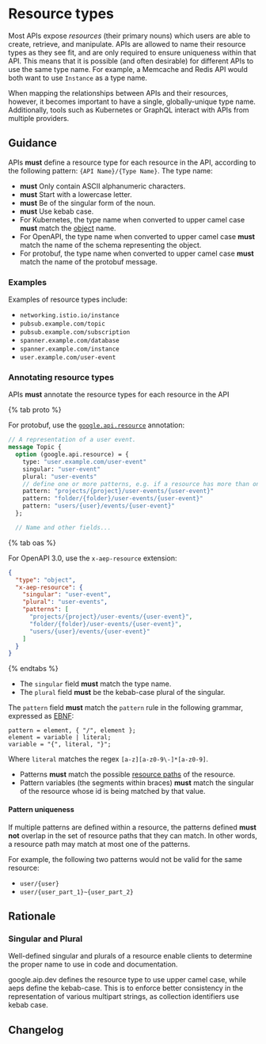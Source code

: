 # Resource types

Most APIs expose _resources_ (their primary nouns) which users are able to
create, retrieve, and manipulate. APIs are allowed to name their resource types
as they see fit, and are only required to ensure uniqueness within that API.
This means that it is possible (and often desirable) for different APIs to use
the same type name. For example, a Memcache and Redis API would both want to
use `Instance` as a type name.

When mapping the relationships between APIs and their resources, however, it
becomes important to have a single, globally-unique type name. Additionally,
tools such as Kubernetes or GraphQL interact with APIs from multiple providers.

## Guidance

APIs **must** define a resource type for each resource in the API, according to
the following pattern: `{API Name}/{Type Name}`. The type name:

- **must** Only contain ASCII alphanumeric characters.
- **must** Start with a lowercase letter.
- **must** Be of the singular form of the noun.
- **must** Use kebab case.
- For Kubernetes, the type name when converted to upper camel case **must**
  match the [object][] name.
- For OpenAPI, the type name when converted to upper camel case **must** match
  the name of the schema representing the object.
- For protobuf, the type name when converted to upper camel case **must** match
  the name of the protobuf message.

### Examples

Examples of resource types include:

- `networking.istio.io/instance`
- `pubsub.example.com/topic`
- `pubsub.example.com/subscription`
- `spanner.example.com/database`
- `spanner.example.com/instance`
- `user.example.com/user-event`

### Annotating resource types

APIs **must** annotate the resource types for each resource in the API

{% tab proto %}

For protobuf, use the [`google.api.resource`][resource] annotation:

```proto
// A representation of a user event.
message Topic {
  option (google.api.resource) = {
    type: "user.example.com/user-event"
    singular: "user-event"
    plural: "user-events"
    // define one or more patterns, e.g. if a resource has more than one parent.
    pattern: "projects/{project}/user-events/{user-event}"
    pattern: "folder/{folder}/user-events/{user-event}"
    pattern: "users/{user}/events/{user-event}"
  };

  // Name and other fields...
```

{% tab oas %}

For OpenAPI 3.0, use the `x-aep-resource` extension:

```json
{
  "type": "object",
  "x-aep-resource": {
    "singular": "user-event",
    "plural": "user-events",
    "patterns": [
      "projects/{project}/user-events/{user-event}",
      "folder/{folder}/user-events/{user-event}",
      "users/{user}/events/{user-event}"
    ]
  }
}
```

{% endtabs %}

- The `singular` field **must** match the type name.
- The `plural` field **must** be the kebab-case plural of the singular.

The `pattern` field **must** match the `pattern` rule in the following grammar,
expressed as [EBNF][EBNF]:

```ebnf
pattern = element, { "/", element };
element = variable | literal;
variable = "{", literal, "}";
```

Where `literal` matches the regex `[a-z][a-z0-9\-]*[a-z0-9]`.

- Patterns **must** match the possible [resource paths][resource-paths] of the
  resource.
- Pattern variables (the segments within braces) **must** match the singular of
  the resource whose id is being matched by that value.

#### Pattern uniqueness

If multiple patterns are defined within a resource, the patterns defined **must
not** overlap in the set of resource paths that they can match. In other words,
a resource path may match at most one of the patterns.

For example, the following two patterns would not be valid for the same
resource:

- `user/{user}`
- `user/{user_part_1}~{user_part_2}`

## Rationale

### Singular and Plural

Well-defined singular and plurals of a resource enable clients to determine the
proper name to use in code and documentation.

google.aip.dev defines the resource type to use upper camel case, while aeps
define the kebab-case. This is to enforce better consistency in the
representation of various multipart strings, as collection identifiers use
kebab case.

<!-- prettier-ignore-start -->
[resource-paths]: /resource-paths
[API Group]: https://kubernetes.io/docs/concepts/overview/kubernetes-api/#api-groups
[nested collections]: ./0122.md#collection-identifiers
[Object]: https://github.com/kubernetes/community/blob/master/contributors/devel/sig-architecture/api-conventions.md#types-kinds
[resource]: https://github.com/googleapis/googleapis/blob/master/google/api/resource.proto
[service configuration]: https://github.com/googleapis/googleapis/blob/master/google/api/service.proto
[EBNF]: https://en.wikipedia.org/wiki/Extended_Backus%E2%80%93Naur_form
<!-- prettier-ignore-end -->

## Changelog
